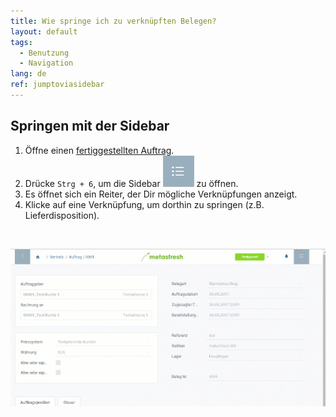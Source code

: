 ```yaml
---
title: Wie springe ich zu verknüpften Belegen?
layout: default
tags:
  - Benutzung
  - Navigation
lang: de
ref: jumptoviasidebar
---
```


## Springen mit der Sidebar
1. Öffne einen [fertiggestellten Auftrag](Auftrag_erfassen).
1. Drücke `Strg + 6`, um die Sidebar ![](assets/Sidebar_Icon_WebUI.png) zu öffnen.
1. Es öffnet sich ein Reiter, der Dir mögliche Verknüpfungen anzeigt.
1. Klicke auf eine Verknüpfung, um dorthin zu springen (z.B. Lieferdisposition).
<br>

![](assets/springezusidebar.gif)
